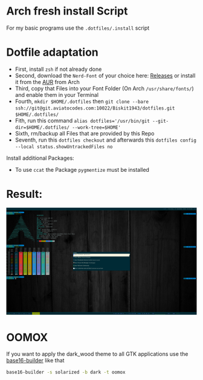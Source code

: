 # Arch fresh install Script
For my basic programs use the `.dotfiles/.install` script

# Dotfile adaptation

- First, install `zsh` if not already done
- Second, download the `Nerd-Font` of your choice here: [Releases](https://github.com/ryanoasis/nerd-fonts/releases/tag/v2.0.0)
  or install it from the [AUR](https://aur.archlinux.org/packages/nerd-fonts-complete/) from Arch
- Third, copy that Files into your Font Folder (On Arch `/usr/share/fonts/`) and enable them in your Terminal
- Fourth, `mkdir $HOME/.dotfiles` then `git clone --bare ssh://git@git.aviatocodes.com:10022/Biskit1943/dotfiles.git $HOME/.dotfiles/`
- Fith, run this command `alias dotfiles='/usr/bin/git --git-dir=$HOME/.dotfiles/ --work-tree=$HOME'`
- Sixth, rm/backup all Files that are provided by this Repo
- Seventh, run this `dotfiles checkout` and afterwards this `dotfiles config --local status.showUntrackedFiles no`

Install additional Packages:
- To use `ccat` the Package `pygmentize` must be installed

# Result:

![dark-wood Screenshot](https://github.com/Biskit1943/dotfiles/blob/master/Pictures/dark_wood_theme_thumb.png)

# OOMOX

If you want to apply the dark_wood theme to all GTK applications use the [base16-builder](https://github.com/base16-builder/base16-builder)
like that
```bash
base16-builder -s solarized -b dark -t oomox
```
